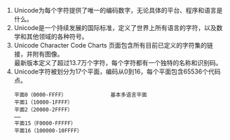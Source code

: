 1. Unicode为每个字符提供了唯一的编码数字，无论具体的平台、程序和语言是什么。
2. Unicode是一个持续发展的国际标准，定义了世界上所有语言的字符，以及数学和其他领域的各种符号。
3. Unicode Character Code Charts 页面包含所有目前已定义的字符集的链接，并附有图像。  
    最新版本定义了超过13.7万个字符，每个字符都有一个独特的名称和识别码。
4. Unicode字符被划分为17个平面，编码从0到16，每个平面包含65536个代码点。
    ```
    平面0（0000-FFFF）              基本多语言平面
    平面1（10000-1FFFF）
    平面2（20000-2FFFF）
    ……
    平面15（F0000-FFFFF）
    平面16（100000-10FFFF）
    ```

